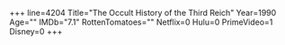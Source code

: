 +++
line=4204
Title="The Occult History of the Third Reich"
Year=1990
Age=""
IMDb="7.1"
RottenTomatoes=""
Netflix=0
Hulu=0
PrimeVideo=1
Disney=0
+++

